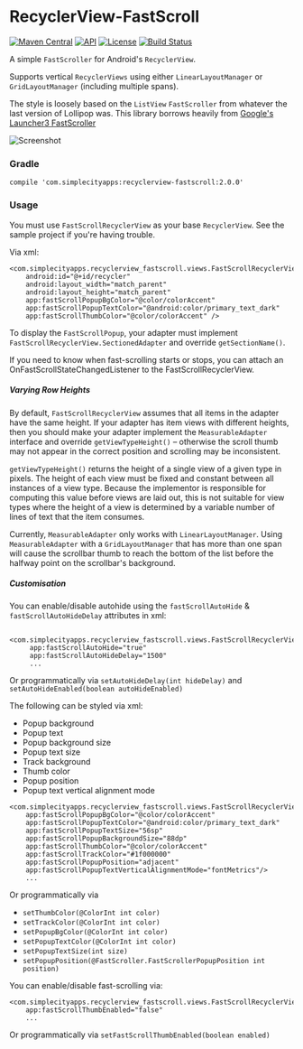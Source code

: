 # RecyclerView-FastScroll

[![Maven Central](https://maven-badges.herokuapp.com/maven-central/com.simplecityapps/recyclerview-fastscroll/badge.svg)](https://maven-badges.herokuapp.com/maven-central/com.simplecityapps/recyclerview-fastscroll) [![API](https://img.shields.io/badge/API-14%2B-blue.svg?style=flat)](https://android-arsenal.com/api?level=14)
[![License](http://img.shields.io/badge/license-APACHE2-blue.svg)](NOTICE)
[![Build Status](https://travis-ci.org/timusus/RecyclerView-FastScroll.svg?branch=master)](https://travis-ci.org/timusus/RecyclerView-FastScroll)

A simple `FastScroller` for Android's `RecyclerView`.

Supports vertical `RecyclerViews` using either `LinearLayoutManager` or `GridLayoutManager` (including multiple spans).

The style is loosely based on the `ListView` `FastScroller` from whatever the last version of Lollipop was. This library borrows heavily from [Google's Launcher3 FastScroller](https://android.googlesource.com/platform/packages/apps/Launcher3/)

![Screenshot](https://github.com/timusus/RecyclerView-FastScroll/blob/master/screenshot.png)


### Gradle
`compile 'com.simplecityapps:recyclerview-fastscroll:2.0.0'`


### Usage
You must use `FastScrollRecyclerView` as your base `RecyclerView`. See the sample project if you're having trouble.

Via xml:

```
<com.simplecityapps.recyclerview_fastscroll.views.FastScrollRecyclerView
    android:id="@+id/recycler"
    android:layout_width="match_parent"
    android:layout_height="match_parent"
    app:fastScrollPopupBgColor="@color/colorAccent"
    app:fastScrollPopupTextColor="@android:color/primary_text_dark"
    app:fastScrollThumbColor="@color/colorAccent" />
```

To display the `FastScrollPopup`, your adapter must implement `FastScrollRecyclerView.SectionedAdapter` and override `getSectionName()`.

If you need to know when fast-scrolling starts or stops, you can attach an OnFastScrollStateChangedListener to the FastScrollRecyclerView.


##### Varying Row Heights

By default, `FastScrollRecyclerView` assumes that all items in the adapter have the same height. If your adapter has
item views with different heights, then you should make your adapter implement the `MeasurableAdapter` interface and
override `getViewTypeHeight()` – otherwise the scroll thumb may not appear in the correct position and scrolling may
be inconsistent.

`getViewTypeHeight()` returns the height of a single view of a given type in pixels. The height of each view must be
fixed and constant between all instances of a view type. Because the implementor is responsible for computing this
value before views are laid out, this is not suitable for view types where the height of a view is determined by a
variable number of lines of text that the item consumes.

Currently, `MeasurableAdapter` only works with `LinearLayoutManager`. Using `MeasurableAdapter` with a 
`GridLayoutManager` that has more than one span will cause the scrollbar thumb to reach the bottom of the list before
the halfway point on the scrollbar's background.


##### Customisation

You can enable/disable autohide using the `fastScrollAutoHide` & `fastScrollAutoHideDelay` attributes in xml:

```
 <com.simplecityapps.recyclerview_fastscroll.views.FastScrollRecyclerView
     app:fastScrollAutoHide="true"
     app:fastScrollAutoHideDelay="1500"
     ...
```
             
Or programmatically via `setAutoHideDelay(int hideDelay)` and `setAutoHideEnabled(boolean autoHideEnabled)`

The following can  be styled via xml:

- Popup background
- Popup text
- Popup background size
- Popup text size
- Track background
- Thumb color
- Popup position
- Popup text vertical alignment mode

```
<com.simplecityapps.recyclerview_fastscroll.views.FastScrollRecyclerView
    app:fastScrollPopupBgColor="@color/colorAccent"
    app:fastScrollPopupTextColor="@android:color/primary_text_dark"
    app:fastScrollPopupTextSize="56sp"
    app:fastScrollPopupBackgroundSize="88dp"
    app:fastScrollThumbColor="@color/colorAccent"
    app:fastScrollTrackColor="#1f000000"
    app:fastScrollPopupPosition="adjacent"
    app:fastScrollPopupTextVerticalAlignmentMode="fontMetrics"/>
    ...
```

Or programmatically via

- `setThumbColor(@ColorInt int color)`
- `setTrackColor(@ColorInt int color)`
- `setPopupBgColor(@ColorInt int color)`
- `setPopupTextColor(@ColorInt int color)`
- `setPopupTextSize(int size)`
- `setPopupPosition(@FastScroller.FastScrollerPopupPosition int position)`


You can enable/disable fast-scrolling via:

```
<com.simplecityapps.recyclerview_fastscroll.views.FastScrollRecyclerView
    app:fastScrollThumbEnabled="false"
    ...
```
Or programmatically via `setFastScrollThumbEnabled(boolean enabled)`
